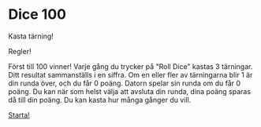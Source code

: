 Dice 100
==============

Kasta tärning!

Regler!

Först till 100 vinner!
Varje gång du trycker på "Roll Dice" kastas 3 tärningar.
Ditt resultat sammanställs i en siffra.
Om en eller fler av tärningarna blir 1 är din runda över, och du får 0 poäng.
Datorn spelar sin runda om du får 0 poäng.
Du kan när som helst välja att avsluta din runda, dina poäng sparas då till din poäng. Du kan kasta hur många gånger du vill.


[Starta!](dice100/init)
